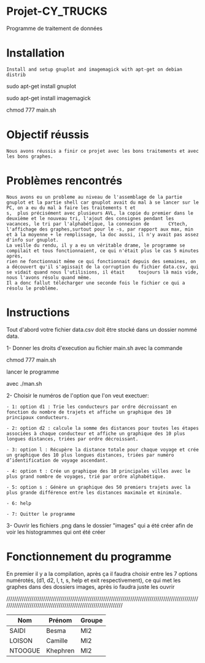 # Projet-CY_TRUCKS

Programme de traitement de données


# Installation 

    Install and setup gnuplot and imagemagick with apt-get on debian distrib

  sudo apt-get install gnuplot

  sudo apt-get install imagemagick

   
  chmod 777 main.sh
  


# Objectif réussis
    Nous avons réussis a finir ce projet avec les bons traitements et avec les bons graphes.

# Problèmes rencontrés
    Nous avons eu un probleme au niveau de l'assemblage de la partie gnuplot et la partie shell car gnuplot avait du mal à se lancer sur le PC, on a eu du mal à faire les traitements t et
    s,  plus précisément avec plusieurs AVL, la copie du premier dans le deuxième et le nouveau tri, l'ajout des consignes pendant les vacances, le tri par l'alphabétique, la connexion de       CYtech, l'affichage des graphes,surtout pour le -s, par rapport aux max, min et à la moyenne + le remplissage, la doc aussi, il n'y avait pas assez d'info sur gnuplot.
    La veille du rendu, il y a eu un véritable drame, le programme se compilait et tous fonctionnaient, ce qui n'était plus le cas 5 minutes après, 
    rien ne fonctionnait même ce qui fonctionnait depuis des semaines, on a découvert qu'il s'agissait de la corruption du fichier data.csv, qui se vidait quand nous l'utilisions, il était     toujours là mais vide, nous l'avons résolu quand même.
    Il a donc fallut télécharger une seconde fois le fichier ce qui a résolu le problème.
    

# Instructions

Tout d'abord votre fichier data.csv doit être stocké dans un dossier nommé data.

1- Donner les droits d'execution au fichier main.sh avec la commande 

chmod 777 main.sh

lancer le programme 

avec ./man.sh 

2- Choisir le numéros de l'option que l'on veut exectuer:

    - 1: option d1 : Trie les conducteurs par ordre décroissant en fonction du nombre de trajets et affiche un graphique des 10 principaux conducteurs.
    
    - 2: option d2 : calcule la somme des distances pour toutes les étapes associées à chaque conducteur et affiche un graphique des 10 plus longues distances, triées par ordre décroissant.
    
    - 3: option l : Récupère la distance totale pour chaque voyage et crée un graphique des 10 plus longues distances, triées par numéro d’identification de voyage ascendant.
    
    - 4: option t : Crée un graphique des 10 principales villes avec le plus grand nombre de voyages, trié par ordre alphabétique.
    
    - 5: option s : Génère un graphique des 50 premiers trajets avec la plus grande différence entre les distances maximale et minimale.
    
    - 6: help
    
    - 7: Quitter le programme

    
3- Ouvrir les fichiers .png dans le dossier "images" qui a été créer afin de voir les histogrammes qui ont été créer


# Fonctionnement du programme
En premier il y a la compilation, après ça il faudra choisir entre les 7 options numérotés, (d1, d2, l, t, s, help et exit respectivement), ce qui met les graphes dans des dossiers images, après io faudra juste les ouvrir


///////////////////////////////////////////////////////////////////////////////////////////////////////////////////////////////////////////////////////////////


| Nom             | Prénom   | Groupe|
|---              |---       |---    |
| SAIDI           | Besma    | MI2   |
| LOISON          | Camille  | MI2   |
| NTOOGUE         |Khephren  | MI2   |
